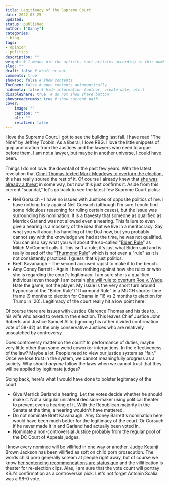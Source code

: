 ```yaml
---
title: Legitimacy of the Supreme Court
date: 2022-03-25
updated:
status: published
author: ["Danny"]
categories: 
- blog
tags: 
- opinion
- politics
description: ""
weight: # 1 means pin the article, sort articles according to this number
slug: ""
draft: false # draft or not
comments: true
showToc: false # show contents
TocOpen: false # open contents automantically
hidemeta: false # hide information (author, create date, etc.)
disableShare: true	# do not show share button
showbreadcrumbs: true # show current path
cover:
    image: ""
    caption: ""
    alt: ""
    relative: false
---
```


I love the Supreme Court. I got to see the building last fall. I have read "The Nine" by Jeffrey Toobin. As a liberal, I love RBG. I love the little snippets of quip and oration from the Justices and the lawyers who need to argue before them. I am not a lawyer, but maybe in another universe, I could have been.

Things I do not love: the downfall of the past few years. With the latest revelation that [Ginni Thomas texted Mark Meadows to overturn the election](https://www.npr.org/2022/03/25/1088720571/ginni-thomas-tex-messages-mark-meadows-2020-election), this has really soured the rest of it. Of course I already knew that [she was already a threat](https://www.newyorker.com/magazine/2022/01/31/is-ginni-thomas-a-threat-to-the-supreme-court) in some way, but now this just confirms it. Aside from this current "scandal," let's go back to see the latest few Supreme Court picks:

- Neil Gorsuch - I have no issues with Justices of opposite politics of me. I have nothing truly against Neil Gorsuch (although I'm sure I could find some ridiculous reasoning for ruling certain cases), but the issue was surrounding his nomination. It is a travesty that someone as qualified as Merrick Garland was not allowed even a hearing. This failure to even give a hearing is a mockery of the idea that we live in a meritocracy. Say what you will about his handling of the DoJ now, but you probably cannot say with the knowledge we had at the time, he was not qualified. You can also say what you will about the so-called "[Biden Rule](https://www.nytimes.com/2016/02/23/us/politics/joe-biden-argued-for-delaying-supreme-court-picks-in-1992.html)" as Mitch McConnell calls it. This isn't a rule, it's just what Biden said and is really based off the "[Thurmond Rule](https://en.wikipedia.org/wiki/Thurmond_rule)" which is not even a "rule" as it is not consistently practiced. I guess that's just politics.
- Brett Kavanaugh - The second accused rapist to make it to the bench.
- Amy Coney Barrett - Again I have nothing against how she rules or who she is regarding the court's legitimacy. I am sure she is a qualified individual even though I am certain [she will rule to overturn Roe v. Wade](https://www.newyorker.com/magazine/2022/02/14/amy-coney-barretts-long-game). Hate the game, not the player. My issue is the very short turn around hypocrisy of the "Biden Rule"/"Thurmond Rule" in a MUCH shorter time frame (9 months to election for Obama in '16 vs 2 months to election for Trump in '20). Legitimacy of the court really hit a low point here.

Of course there are issues with Justice Clarence Thomas and his ties to... his wife who asked to overturn the election. This leaves Chief Justice John Roberts and Justice Samuel Alito (ignoring his rather divided confirmation vote of 58-42) as the only conservative Justices who are relatively unscatched by controversy.

Does controversy matter on the court? In performance of duties, maybe very little other than some weird coworker interactions. In the effectiveness of the law? Maybe a lot. People need to view our justice system as "fair." Once we lose trust in the system, we cannot meaningfully progress as a society. Why should _anyone_ follow the laws when we cannot trust that they will be applied by legitimate judges?

Going back, here's what I would have done to bolster legitimacy of the court:

- Give Merrick Garland a hearing. Let the votes decide whether he should make it. Not a singular unilateral decision-maker using political theater to prevent even a hearing of it. With the Republican majority in the Senate at the time, a hearing wouldn't have mattered.
- Do not nominate Brett Kavanaugh. Amy Coney Barrett's nomination here would have been much better for the legitimacy of the court. Or Gorsuch if he never made it in and Garland had actually been voted in.
- Nominate a non-controversial Justice probably from the regular pool of the DC Court of Appeals judges.

I know every nominee will be villified in one way or another. Judge Ketanji Brown Jackson has been villified as soft on child porn prosecution. The words child porn generally scream at people right away, but of course we know [her sentencing recommendations are status quo](https://abcnews.go.com/Politics/fact-check-judge-ketanji-brown-jackson-child-porn/story?id=83565833) and the villification is theater for re-election clips. Alas, I am sure that the vote count will portray KBJ's confirmation as a controversial pick. Let's not forget Antonin Scalia was a 98-0 vote.
